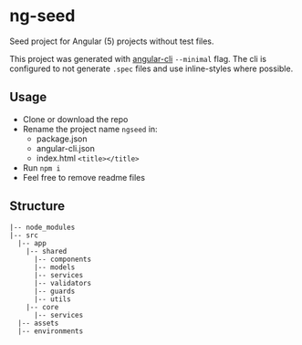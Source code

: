 # ng-seed
Seed project for Angular (5) projects without test files.

This project was generated with [angular-cli](https://github.com/angular/angular-cli) `--minimal` flag. The cli is configured to not generate `.spec` files and use inline-styles where possible.

## Usage
- Clone or download the repo
- Rename the project name `ngseed` in:
  - package.json
  - angular-cli.json
  - index.html `<title></title>`
- Run `npm i`
- Feel free to remove readme files

## Structure
```
|-- node_modules
|-- src
  |-- app
    |-- shared
      |-- components
      |-- models
      |-- services
      |-- validators
      |-- guards
      |-- utils
    |-- core
      |-- services
  |-- assets
  |-- environments
  
```